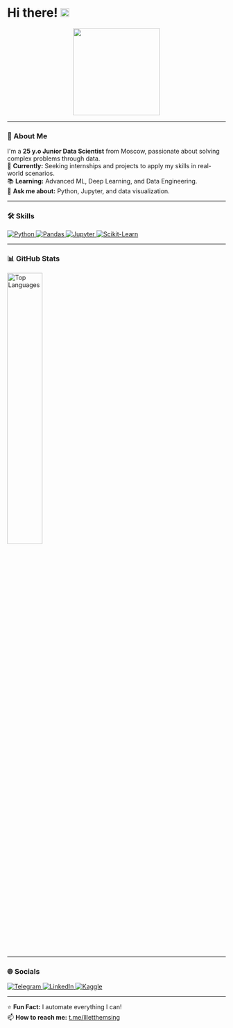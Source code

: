 # Hi there! <img src="https://media.giphy.com/media/v1.Y2lkPTc5MGI3NjExaW41aDUwZW12Mms5Y2Z0dHhzcnJqNzh6bTA0bGg2cjd2aDhjaDhjNiZlcD12MV9naWZzX3NlYXJjaCZjdD1n/doXBzUFJRxpaUbuaqz/giphy.gif" width="20"/>

<div align="center">
  <img src="https://media.giphy.com/media/v1.Y2lkPTc5MGI3NjExaW41aDUwZW12Mms5Y2Z0dHhzcnJqNzh6bTA0bGg2cjd2aDhjaDhjNiZlcD12MV9naWZzX3NlYXJjaCZjdD1n/doXBzUFJRxpaUbuaqz/giphy.gif" width="200"/>
</div>

---

### 🚀 About Me
I'm a **25 y.o Junior Data Scientist** from Moscow, passionate about solving complex problems through data.  
🔭 **Currently:** Seeking internships and projects to apply my skills in real-world scenarios.  
📚 **Learning:** Advanced ML, Deep Learning, and Data Engineering.  
💬 **Ask me about:** Python, Jupyter, and data visualization.  

---

### 🛠️ Skills
<p align="left">
  <a href="https://www.python.org/" target="_blank" rel="noreferrer">
    <img src="https://img.shields.io/badge/Python-3776AB?style=for-the-badge&logo=python&logoColor=white" alt="Python"/>
  </a>
  <a href="https://pandas.pydata.org/" target="_blank" rel="noreferrer">
    <img src="https://img.shields.io/badge/Pandas-150458?style=for-the-badge&logo=pandas&logoColor=white" alt="Pandas"/>
  </a>
  <a href="https://jupyter.org/" target="_blank" rel="noreferrer">
    <img src="https://img.shields.io/badge/Jupyter-F37626?style=for-the-badge&logo=jupyter&logoColor=white" alt="Jupyter"/>
  </a>
  <a href="https://scikit-learn.org/" target="_blank" rel="noreferrer">
    <img src="https://img.shields.io/badge/scikit--learn-F7931E?style=for-the-badge&logo=scikit-learn&logoColor=white" alt="Scikit-Learn"/>
  </a>
</p>

---

### 📊 GitHub Stats
<div align="left">
  <a href="https://github.com/episode16">
    <img src="https://github-readme-stats.vercel.app/api/top-langs/?username=episode16&theme=dark&hide_border=true&layout=compact&hide=makefile,dockerfile,powershell" alt="Top Languages" width="40%"/>
  </a>
</div>

---

### 🌐 Socials
<p align="left">
  <a href="https://t.me/llletthemsing" target="_blank">
    <img src="https://img.shields.io/badge/Telegram-2CA5E0?style=for-the-badge&logo=telegram&logoColor=white" alt="Telegram"/>
  </a>
  <a href="https://www.linkedin.com/in/yourprofile" target="_blank">
    <img src="https://img.shields.io/badge/LinkedIn-0077B5?style=for-the-badge&logo=linkedin&logoColor=white" alt="LinkedIn"/>
  </a>
  <a href="https://www.kaggle.com/yourprofile" target="_blank">
    <img src="https://img.shields.io/badge/Kaggle-20BEFF?style=for-the-badge&logo=kaggle&logoColor=white" alt="Kaggle"/>
  </a>
</p>

---

⭐ **Fun Fact:** I automate everything I can!  
📫 **How to reach me:** [t.me/llletthemsing](https://t.me/llletthemsing)
